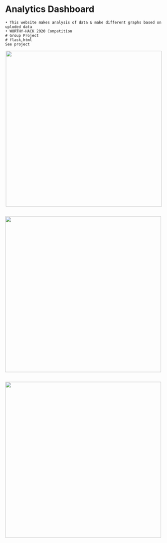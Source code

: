 # Analytics Dashboard
```
• This website makes analysis of data & make different graphs based on uploded data
• WORTHY-HACK 2020 Competition
# Group Project
# flask,html
See project
```

<p align="center">
  <img widht ="500" height="500" src="https://user-images.githubusercontent.com/55943851/125156786-f22e8600-e184-11eb-9359-99acd363efcb.png"></br></br>
  
  <img widht ="500" height="500" src="https://user-images.githubusercontent.com/55943851/125156789-f5297680-e184-11eb-9ef4-1241017253b0.png"></br></br>
  
   <img widht ="500" height="500" src="https://user-images.githubusercontent.com/55943851/125156791-f8bcfd80-e184-11eb-9e76-418dbe49472a.png">
</p>
  

